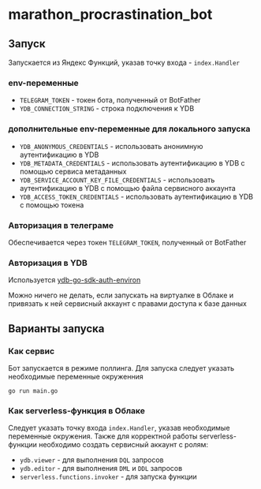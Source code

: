 # marathon_procrastination_bot

## Запуск

Запускается из Яндекс Функций, указав точку входа - `index.Handler`

### env-переменные

* `TELEGRAM_TOKEN` - токен бота, полученный от BotFather
* `YDB_CONNECTION_STRING` - строка подключения к YDB

### дополнительные env-переменные для локального запуска

* `YDB_ANONYMOUS_CREDENTIALS` - использовать анонимную аутентификацию в YDB
* `YDB_METADATA_CREDENTIALS` - использовать аутентификацию в YDB с помощью сервиса метаданных
* `YDB_SERVICE_ACCOUNT_KEY_FILE_CREDENTIALS` - использовать аутентификацию в YDB с помощью файла сервисного аккаунта
* `YDB_ACCESS_TOKEN_CREDENTIALS` - использовать аутентификацию в YDB с помощью токена

### Авторизация в телеграме

Обеспечивается через токен `TELEGRAM_TOKEN`, полученный от BotFather

### Авторизация в YDB

Используется [ydb-go-sdk-auth-environ](https://github.com/ydb-platform/ydb-go-sdk-auth-environ)

Можно ничего не делать, если запускать на виртуалке в Облаке и привязать к ней сервисный аккаунт с правами доступа к базе данных

## Варианты запуска

### Как сервис

Бот запускается в режиме поллинга. 
Для запуска следует указать необходимые переменные окруженния 

```shell
go run main.go
```

### Как serverless-функция в Облаке

Следует указать точку входа `index.Handler`, указав необходимые переменные окружения.
Также для корректной работы serverless-функции необходимо создать сервисный аккаунт с ролям:
* `ydb.viewer` - для выполнения `DQL` запросов
* `ydb.editor` - для выполнения `DML` и `DDL` запросов
* `serverless.functions.invoker` - для запуска функции
